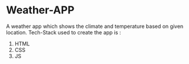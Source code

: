 # Weather-APP
A weather app which shows the climate and temperature based on given location. 
Tech-Stack used to create the app is : 
1. HTML
2. CSS
3. JS
